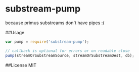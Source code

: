 # substream-pump
because primus substreams don't have pipes :(

##Usage

```js
var pump = require('substream-pump');

// callback is optional for errors or on readable close
pump(streamOrSubstreamSource, streamOrSubstreamDest, cb);
```

##License
MIT
